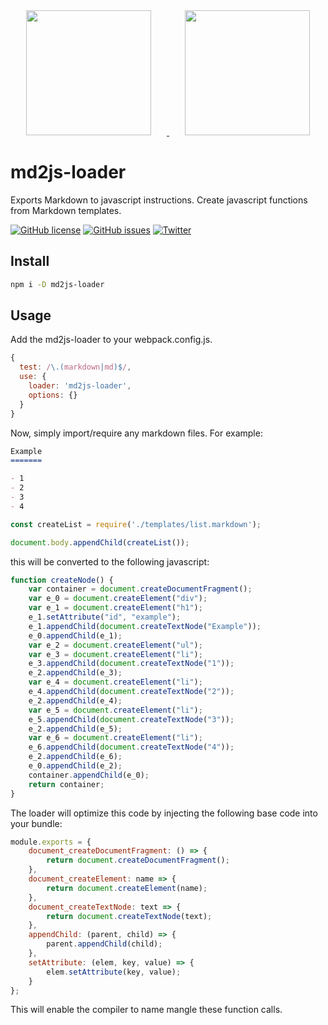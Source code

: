 <div align="center">
  <a href="https://github.com/webpack/webpack">
    <img width="200" height="200" vspace="" hspace="25"
      src="https://worldvectorlogo.com/logos/webpack.svg">
  </a>
  <a href="https://www.markdownguide.org">
    <img width="200" height="200" vspace="" hspace="25"
      src="https://cdn.worldvectorlogo.com/logos/markdown.svg">
  </a>
</div>

# md2js-loader

Exports Markdown to javascript instructions. Create javascript functions from Markdown templates.

[![GitHub license](https://img.shields.io/github/license/LesterGallagher/md2js-loader.svg)](https://github.com/LesterGallagher/md2js-loader/blob/master/LICENSE.txt)
[![GitHub issues](https://img.shields.io/github/issues/LesterGallagher/md2js-loader.svg)](https://github.com/LesterGallagher/md2js-loader/issues)
[![Twitter](https://img.shields.io/twitter/url/https/www.npmjs.com/package/md2js-loader.svg?style=social)](https://twitter.com/intent/tweet?text=Wow:&url=https%3A%2F%2Fwww.npmjs.com%2Fpackage%2Fmd2js-loader)

## Install

```bash
npm i -D md2js-loader
```

## Usage

Add the md2js-loader to your webpack.config.js.

```js
{
  test: /\.(markdown|md)$/,
  use: {
    loader: 'md2js-loader',
    options: {}
  }
}
```

Now, simply import/require any markdown files. For example:

```markdown
Example
=======

- 1
- 2
- 3
- 4
```

```js
const createList = require('./templates/list.markdown');

document.body.appendChild(createList());
```

this will be converted to the following javascript:

```javascript
function createNode() {
    var container = document.createDocumentFragment();
    var e_0 = document.createElement("div");
    var e_1 = document.createElement("h1");
    e_1.setAttribute("id", "example");
    e_1.appendChild(document.createTextNode("Example"));
    e_0.appendChild(e_1);
    var e_2 = document.createElement("ul");
    var e_3 = document.createElement("li");
    e_3.appendChild(document.createTextNode("1"));
    e_2.appendChild(e_3);
    var e_4 = document.createElement("li");
    e_4.appendChild(document.createTextNode("2"));
    e_2.appendChild(e_4);
    var e_5 = document.createElement("li");
    e_5.appendChild(document.createTextNode("3"));
    e_2.appendChild(e_5);
    var e_6 = document.createElement("li");
    e_6.appendChild(document.createTextNode("4"));
    e_2.appendChild(e_6);
    e_0.appendChild(e_2);
    container.appendChild(e_0);
    return container;
}
```

The loader will optimize this code by injecting the following base code into your bundle:

```javascript
module.exports = {
    document_createDocumentFragment: () => {
        return document.createDocumentFragment();
    },
    document_createElement: name => {
        return document.createElement(name);
    },
    document_createTextNode: text => {
        return document.createTextNode(text);
    },
    appendChild: (parent, child) => {
        parent.appendChild(child);
    },
    setAttribute: (elem, key, value) => {
        elem.setAttribute(key, value);
    }
};
```

This will enable the compiler to name mangle these function calls.



